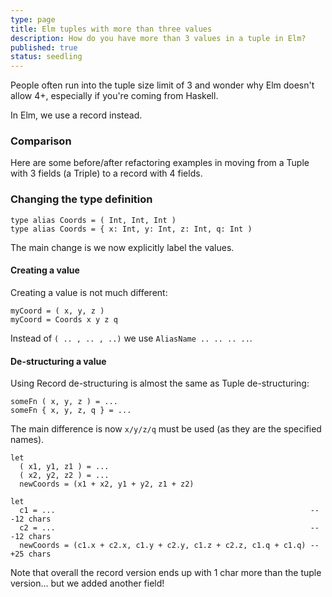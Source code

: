 ```yaml
---
type: page
title: Elm tuples with more than three values
description: How do you have more than 3 values in a tuple in Elm?
published: true
status: seedling
---
```


People often run into the tuple size limit of 3 and wonder why Elm doesn't allow 4+, especially if you're coming from Haskell.

In Elm, we use a record instead.

### Comparison

Here are some before/after refactoring examples in moving from a Tuple with 3 fields (a Triple) to a record with 4 fields.

### Changing the type definition

```
type alias Coords = ( Int, Int, Int )
type alias Coords = { x: Int, y: Int, z: Int, q: Int )
```

The main change is we now explicitly label the values.

#### Creating a value

Creating a value is not much different:

```
myCoord = ( x, y, z )
myCoord = Coords x y z q
```

Instead of `( .. , .. , ..)` we use `AliasName .. .. .. ..`.


#### De-structuring a value

Using Record de-structuring is almost the same as Tuple de-structuring:

```
someFn ( x, y, z ) = ...
someFn { x, y, z, q } = ...
```

The main difference is now `x/y/z/q` must be used (as they are the specified names).

```
let
  ( x1, y1, z1 ) = ...
  ( x2, y2, z2 ) = ...
  newCoords = (x1 + x2, y1 + y2, z1 + z2)

let
  c1 = ...                                                         -- -12 chars
  c2 = ...                                                         -- -12 chars
  newCoords = (c1.x + c2.x, c1.y + c2.y, c1.z + c2.z, c1.q + c1.q) -- +25 chars
```

Note that overall the record version ends up with 1 char more than the tuple version... but we added another field!
